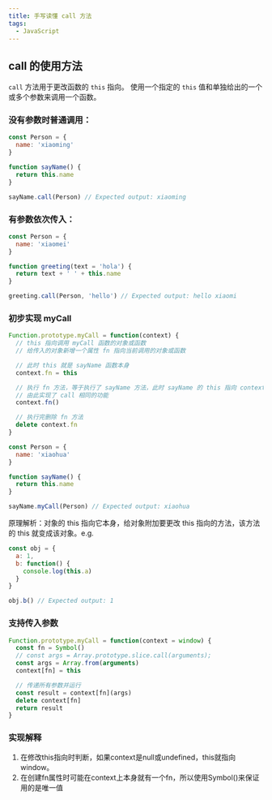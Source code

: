 ```yaml
---
title: 手写读懂 call 方法
tags:
  - JavaScript
---
```


## call 的使用方法
`call` 方法用于更改函数的 `this` 指向。
使用一个指定的 `this` 值和单独给出的一个或多个参数来调用一个函数。

### 没有参数时普通调用：
```js
const Person = {
  name: 'xiaoming'
}

function sayName() {
  return this.name
}

sayName.call(Person) // Expected output: xiaoming
```

### 有参数依次传入：
```js
const Person = {
  name: 'xiaomei'
}

function greeting(text = 'hola') {
  return text + ' ' + this.name
}

greeting.call(Person, 'hello') // Expected output: hello xiaomi
```

### 初步实现 myCall
```js
Function.prototype.myCall = function(context) {
  // this 指向调用 myCall 函数的对象或函数
  // 给传入的对象新增一个属性 fn 指向当前调用的对象或函数

  // 此时 this 就是 sayName 函数本身
  context.fn = this

  // 执行 fn 方法，等于执行了 sayName 方法，此时 sayName 的 this 指向 context 既 Person 对象，
  // 由此实现了 call 相同的功能
  context.fn()

  // 执行完删除 fn 方法
  delete context.fn
}

const Person = {
  name: 'xiaohua'
}

function sayName() {
  return this.name
}

sayName.myCall(Person) // Expected output: xiaohua
```
原理解析：对象的 this 指向它本身，给对象附加要更改 this 指向的方法，该方法的 this 就变成该对象。e.g.
```js
const obj = {
  a: 1,
  b: function() {
    console.log(this.a)
  }
}

obj.b() // Expected output: 1
```

### 支持传入参数
```js
Function.prototype.myCall = function(context = window) {
  const fn = Symbol()
  // const args = Array.prototype.slice.call(arguments);
  const args = Array.from(arguments)
  context[fn] = this

  // 传递所有参数并运行
  const result = context[fn](args)
  delete context[fn]
  return result
}
```
### 实现解释
1. 在修改this指向时判断，如果context是null或undefined，this就指向window。
2. 在创建fn属性时可能在context上本身就有一个fn，所以使用Symbol()来保证用的是唯一值
